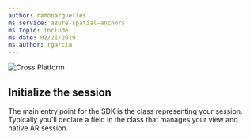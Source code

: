 ```yaml
---
author: ramonarguelles
ms.service: azure-spatial-anchors
ms.topic: include
ms.date: 02/21/2019
ms.author: rgarcia
---
```

![Cross Platform](./media/spatial-anchors-azure-concepts/place-anchor.gif)

## Initialize the session

The main entry point for the SDK is the class representing your session. Typically you'll declare a field in the class that manages your view and native AR session.
